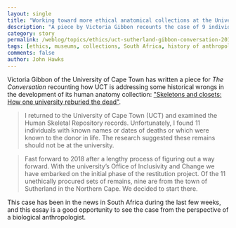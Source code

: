 ```yaml
---
layout: single
title: "Working toward more ethical anatomical collections at the University of Cape Town"
description: "A piece by Victoria Gibbon recounts the case of 9 individuals whose bodies were unethically sold to UCT in the 1920s."
category: story
permalink: /weblog/topics/ethics/uct-sutherland-gibbon-conversation-2019.html
tags: [ethics, museums, collections, South Africa, history of anthropology]
comments: false
author: John Hawks
---
```


Victoria Gibbon of the University of Cape Town has written a piece for <em>The Conversation</em> recounting how UCT is addressing some historical wrongs in the development of its human anatomy collection: <a href="https://theconversation.com/skeletons-and-closets-how-one-university-reburied-the-dead-126607">"Skeletons and closets: How one university reburied the dead"</a>.

<blockquote>I returned to the University of Cape Town (UCT) and examined the Human Skeletal Repository records. Unfortunately, I found 11 individuals with known names or dates of deaths or which were known to the donor in life. The research suggested these remains should not be at the university.</blockquote>

<blockquote>Fast forward to 2018 after a lengthy process of figuring out a way forward. With the university’s Office of Inclusivity and Change we have embarked on the initial phase of the restitution project. Of the 11 unethically procured sets of remains, nine are from the town of Sutherland in the Northern Cape. We decided to start there.</blockquote>

This case has been in the news in South Africa during the last few weeks, and this essay is a good opportunity to see the case from the perspective of a biological anthropologist.
